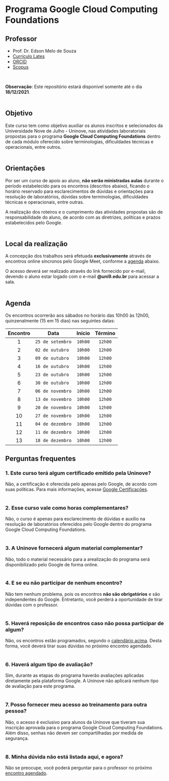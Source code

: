 # Programa Google Cloud Computing Foundations

## Professor

* Prof. Dr. Edson Melo de Souza
* [Currículo Lates](http://lattes.cnpq.br/2641658716558510)
* [ORCID](https://orcid.org/0000-0002-5891-4767)
* [Scopus](https://www.scopus.com/authid/detail.uri?authorId=55561358000)

</br>

**Observação**: Este repositório estará disponível somente até o dia **18/12/2021**.
</br></br>

## Objetivo

Este curso tem como objetivo auxiliar os alunos inscritos e selecionados da Universidade Nove de Julho - Uninove, nas atividades laboratoriais propostas para o programa **Google Cloud Computing Foundations** dentro de cada módulo oferecido sobre terminologias, dificuldades técnicas e operacionais, entre outros.
</br></br>

## Orientações

Por ser um curso de apoio ao aluno, **não serão ministradas aulas** durante o período estabelecido para os encontros (descritos abaixo), ficando o horário reservado para esclarecimentos de dúvidas e orientações para resolução de laboratórios, dúvidas sobre terminologias, dificuldades técnicas e operacionais, entre outras.

A realização dos roteiros e o cumprimento das atividades propostas são de responsabilidade do aluno, de acordo com as diretrizes, políticas e prazos estabelecidos pelo Google.
</br></br>

## Local da realização

A concepção dos trabalhos será efetuada **exclusivamente** através de encontros online síncronos pelo Google Meet, conforme a <a href="#agenda">agenda</a> abaixo.

O acesso deverá ser realizado através do link fornecido por e-mail, devendo o aluno estar logado com o e-mail **@uni9.edu.br** para acessar a sala.
</br></br>

## Agenda

<a id="agenda"></a> 

Os encontros ocorrerão aos sábados no horário das 10h00 às 12h00, quinzenalmente (15 em 15 dias) nas seguintes datas:

<center>

| Encontro |      Data       | Início | Término |
|:----------:|-----------------|:--------:|:---------:|
|     1    | `25 de setembro` |  `10h00` |  `12h00`  |
|     2    | `02 de outubro`  |  `10h00` |  `12h00`  |
|     3    | `09 de outubro`  |  `10h00` |  `12h00`  |
|     4    | `16 de outubro`  |  `10h00` |  `12h00`  |
|     5    | `23 de outubro`  |  `10h00` |  `12h00`  |
|     6    | `30 de outubro`  |  `10h00` |  `12h00`  |
|     7    | `06 de novembro` |  `10h00` |  `12h00`  |
|     8    | `13 de novembro` |  `10h00` |  `12h00`  |
|     9    | `20 de novembro` |  `10h00` |  `12h00`  |
|    10    | `27 de novembro` |  `10h00` |  `12h00`  |
|    11    | `04 de dezembro` |  `10h00` |  `12h00`  |
|    12    | `11 de dezembro` |  `10h00` |  `12h00`  |
|    13    | `18 de dezembro` |  `10h00` |  `12h00`  |

</center>

## Perguntas frequentes

### 1. Este curso terá algum certificado emitido pela Uninove?

Não, a certificação é oferecida pelo apenas pelo Google, de acordo com suas políticas. Para mais informações, acesse [Google Certificações](https://cloud.google.com/certification/?hl=pt-br).
</br></br>

### 2. Esse curso vale como horas complementares?

Não, o curso é apenas para esclarecimento de dúvidas e auxílio na resolução de laboratórios oferecidos pelo Google dentro do programa Google Cloud Computing Foundations.
</br></br>

### 3. A Uninove fornecerá algum material complementar?

Não, todo o material necessário para a arealização do programa será disponibilizado pelo Google de forma online.
</br></br>

### 4. E se eu não participar de nenhum encontro?

Não tem nenhum problema, pois os encontros **não são obrigatórios** e são independentes do Google. Entretanto, você perderá a oportunidade de tirar dúvidas com o professor.
</br></br>

### 5. Haverá reposição de encontros caso não possa participar de algum?

Não, os encontros estão programados, segundo o <a href="#agenda">calendário acima</a>. Desta forma, você deverá tirar suas dúvidas no próximo encontro agendado.
</br></br>

### 6. Haverá algum tipo de avaliação?

Sim, durante as etapas do programa haverão avaliações aplicadas diretamente pela plataforma Google. A Uninove não aplicará nenhum tipo de avaliação para este programa.
</br></br>

### 7. Posso fornecer meu acesso ao treinamento para outra pessoa?

Não, o acesso é exclusivo para alunos da Uninove que tiveram sua inscrição aprovada para o programa Google Cloud Computing Foundations. Além disso, senhas não devem ser compartilhadas por medida de segurança.
</br></br>

### 8. Minha dúvida não está listada aqui, e agora?

Não se preocupe, você poderá perguntar para o professor no próximo <a href="#agenda">encontro agendado</a>.